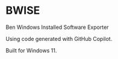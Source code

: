 # BWISE
Ben Windows Installed Software Exporter

Using code generated with GitHub Copilot.

Built for Windows 11.
